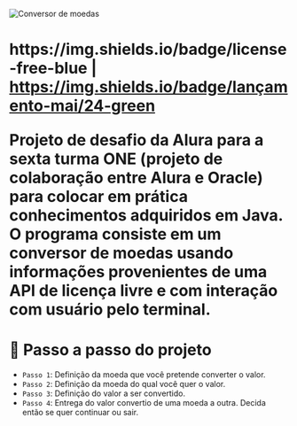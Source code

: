 ![Conversor de moedas](https://github.com/FelipeBBravim/conversor-de-moedas/assets/74071204/93572b1b-61dd-4822-adae-76955c780a1d)

<h1 align="center> Conversor de Moedas </h1>

https://img.shields.io/badge/license-free-blue | https://img.shields.io/badge/lançamento-mai/24-green

Projeto de desafio da Alura para a sexta turma ONE (projeto de colaboração entre Alura e Oracle) para colocar em prática conhecimentos adquiridos em Java.
O programa consiste em um conversor de moedas usando informações provenientes de uma API de licença livre e com interação com usuário pelo terminal.

# :hammer: Passo a passo do projeto

- `Passo 1`: Definição da moeda que você pretende converter o valor.
- `Passo 2`: Definição da moeda do qual você quer o valor.
- `Passo 3`: Definição do valor a ser convertido.
- `Passo 4`: Entrega do valor convertio de uma moeda a outra. Decida então se quer continuar ou sair.
